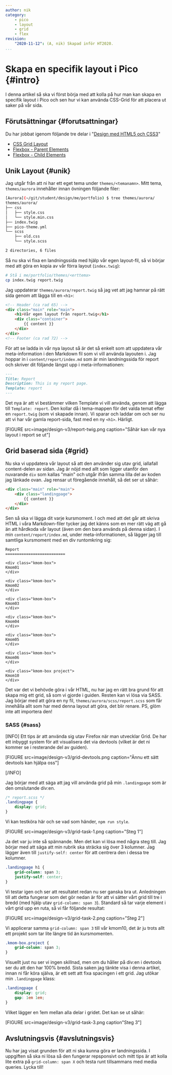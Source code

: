 ```yaml
---
author: nik 
category:
    - pico
    - layout
    - grid
    - flex
revision:
    "2020-11-12": (A, nik) Skapad inför HT2020.
...
```

Skapa en specifik layout i Pico {#intro}
====================================

I denna artikel så ska vi först börja med att kolla på hur man kan skapa en specifik layout i Pico och sen hur vi kan använda CSS-Grid för att placera ut saker på vår sida.

<!--more-->

Förutsättningar {#forutsattningar}
-------------------------------------

Du har jobbat igenom följande tre delar i "[Design med HTML5 och CSS3](guide/design-med-html5-och-css3)"

* [CSS Grid Layout](guide/design-med-html5-och-css3/css-grid-layout)
* [Flexbox - Parent Elements](guide/design-med-html5-och-css3/flexbox)
* [Flexbox - Child Elements](guide/design-med-html5-och-css3/flexbox-del2)

Unik Layout {#unik}
-------------------------------------

Jag utgår från att ni har ett eget tema under `themes/<temanamn>`. Mitt tema, `themes/aurora` innehåller innan övningen följande filer:

```bash
[Aurora](~/git/student/design/me/portfolio) $ tree themes/aurora/
themes/aurora/
├── css
│   ├── style.css
│   └── style.min.css
├── index.twig
├── pico-theme.yml
└── scss
    ├── old.css
    └── style.scss

2 directories, 6 files
```

Så nu ska vi fixa en landningssida med hjälp vår egen layout-fil, så vi börjar med att göra en kopia av vår förra layout (`index.twig`):

```bash
# Stå i me/portfolio/themes/<erttema>
cp index.twig report.twig
```

Jag uppdaterar `themes/aurora/report.twig` så jag vet att jag hamnar på rätt sida genom att lägga till en `<h1>`:

```html
<!-- Header (ca rad 65) -->
<div class="main" role="main">
    <h1>Vår egen layout från report.twig</h1>
    <div class="container">
        {{ content }}
    </div>
</div>
<!-- Footer (ca rad 72) -->
```

För att se ladda in vår nya layout så är det så enkelt som att uppdatera vår meta-information i den Markdown fil som vi vill använda layouten i. Jag hoppar in i `content/report/index.md` som är min landningssida för report och skriver dit följande längst upp i meta-informationen:

```markdown
---
Title: Report
Description: This is my report page.
Template: report
---
```

Det nya är att vi bestämmer vilken Template vi vill använda, genom att lägga till `Template: report`. Den kollar då i tema-mappen för det valda temat efter en `report.twig` (som vi skapade innan). Vi sparar och laddar om och ser nu att vi har vår gamla report-sida, fast med en ny `<h1>`. Härligt.

[FIGURE src=image/design-v3/report-twig.png caption="Såhär kan vår nya layout i report se ut"]

Grid baserad sida {#grid}
-------------------------------------

Nu ska vi uppdatera vår layout så att den använder sig utav grid, iallafall content-delen av sidan. Jag är nöjd med allt som ligger utanför den nuvarande `div` som kallas "main" och utgår ifrån samma lilla del av koden jag länkade ovan. Jag rensar ut föregående innehåll, så det ser ut såhär:

```html
<div class="main" role="main">
    <div class="landingpage">
        {{ content }}
    </div>
</div>
```

Sen så ska vi lägga dit varje kursmoment. I och med att det går att skriva HTML i våra Markdown-filer tycker jag det känns som en mer rätt väg att gå än att hårdkoda vår layout (även om den bara används på denna sidan). I min `content/report/index.md`, under meta-informationen, så lägger jag till samtliga kursmoment med en div runtomkring sig:

```
Report
==========================

<div class="kmom-box">
Kmom01
</div>

<div class="kmom-box">
Kmom02
</div>

<div class="kmom-box">
Kmom03
</div>

<div class="kmom-box">
Kmom04
</div>

<div class="kmom-box">
Kmom05
</div>

<div class="kmom-box">
Kmom06
</div>

<div class="kmom-box project">
Kmom10
</div>
```

Det var det vi behövde göra i vår HTML, nu har jag en rätt bra grund för att skapa mig ett grid, så som vi gjorde i guiden. Resten kan vi lösa via SASS. Jag börjar med att göra en ny fil, `themes/aurora/scss/report.scss` som får innehålla allt som har med denna layout att göra, det blir renare. PS, glöm inte att importera den!

### SASS {#sass}

[INFO]
Ett tips är att använda sig utav Firefox när man utvecklar Grid. De har ett inbyggt system för att visualisera det via devtools (vilket är det ni kommer se i resterande del av guiden).

[FIGURE src=image/design-v3/grid-devtools.png caption="Ännu ett sätt devtools kan hjälpa oss"]

[/INFO]

Jag börjar med att säga att jag vill använda grid på min `.landingpage` som är den omslutande div:en. 

```scss
/* report.scss */
.landingpage {
    display: grid;
}
```

Vi kan testköra här och se vad som händer, `npm run style`.

[FIGURE src=image/design-v3/grid-task-1.png caption="Steg 1"]

Ja det var ju inte så spännande. Men det kan vi lösa med några steg till. Jag börjar med att säga att min rubrik ska sträcka sig över 3 kolumner. Jag lägger även till `justify-self: center` för att centrera den i dessa tre kolumner.

```scss
.landingpage h1 {
    grid-column: span 3;
    justify-self: center;
}
```

Vi testar igen och ser att resultatet redan nu ser ganska bra ut. Anledningen till att detta fungerar som det gör nedan är för att vi sätter vårt grid till tre i bredd (med hjälp utav `grid-column: span 3`). Standard så tar varje element i vårt grid upp en ruta, så vi får följande resultat:

[FIGURE src=image/design-v3/grid-task-2.png caption="Steg 2"]

Vi applicerar samma `grid-column: span 3` till vår kmom10, det är ju trots allt ett projekt som tar lite längre tid än kursmomenten.

```scss
.kmom-box.project {
    grid-column: span 3;
}
```

Visuellt just nu ser vi ingen skillnad, men om du håller på div:en i devtools ser du att den har 100% bredd. Sista saken jag tänkte visa i denna artikel, innan ni får köra själva, är ett sett att fixa spacingen i ett grid. Jag utökar min `.landingpage` klass:

```scss
.landingpage {
    display: grid;
    gap: 1em 1em;
}
```

Vilket lägger en 1em mellan alla delar i gridet. Det kan se ut såhär:

[FIGURE src=image/design-v3/grid-task-3.png caption"Steg 3"]

Avslutningsvis {#avslutningsvis}
-------------------------------------

Nu har jag visat grunden för att ni ska kunna göra er landningssida. I uppgiften så ska ni lösa så den fungerar repsponsivt och mitt tips är att kolla lite extra på `grid-column: span X` och testa runt tillsammans med media queries. Lycka till!
